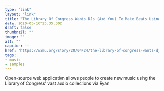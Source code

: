 ```yaml
---
type: "link"
layout: "link"
title: "The Library Of Congress Wants DJs (And You) To Make Beats Using Its Audio Collections"
date: 2020-05-16T13:35:30Z
draft: false
thumbnail: ""
image: ""
alt: ""
caption: ""
href: "https://wamu.org/story/20/04/24/the-library-of-congress-wants-djs-and-you-to-make-beats-using-its-audio-collections/"
tags:
- music
- samples
---
```


Open-source web application allows people to create new music using the Library of Congress’ vast audio collections via Ryan

